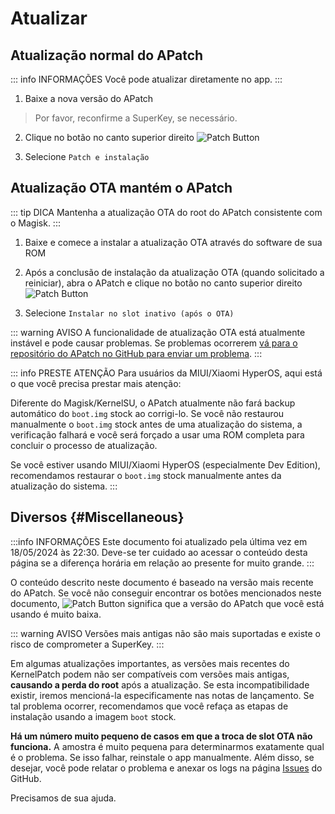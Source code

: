 # Atualizar

## Atualização normal do APatch

::: info INFORMAÇÕES
Você pode atualizar diretamente no app.
:::

1. Baixe a nova versão do APatch

> Por favor, reconfirme a SuperKey, se necessário.

2. Clique no botão no canto superior direito ![Patch Button](/PButton.png)

3. Selecione `Patch e instalação`

## Atualização OTA mantém o APatch

::: tip DICA
Mantenha a atualização OTA do root do APatch consistente com o Magisk.
:::

1. Baixe e comece a instalar a atualização OTA através do software de sua ROM

2. Após a conclusão de instalação da atualização OTA (quando solicitado a reiniciar), abra o APatch e clique no botão no canto superior direito ![Patch Button](/PButton.png)

3. Selecione `Instalar no slot inativo (após o OTA)`

::: warning AVISO
A funcionalidade de atualização OTA está atualmente instável e pode causar problemas. Se problemas ocorrerem [vá para o repositório do APatch no GitHub para enviar um problema](https://github.com/bmax121/APatch/issues/new/choose).
:::

::: info PRESTE ATENÇÃO
Para usuários da MIUI/Xiaomi HyperOS, aqui está o que você precisa prestar mais atenção:

Diferente do Magisk/KernelSU, o APatch atualmente não fará backup automático do `boot.img` stock ao corrigi-lo. Se você não restaurou manualmente o `boot.img` stock antes de uma atualização do sistema, a verificação falhará e você será forçado a usar uma ROM completa para concluir o processo de atualização.

Se você estiver usando MIUI/Xiaomi HyperOS (especialmente Dev Edition), recomendamos restaurar o `boot.img` stock manualmente antes da atualização do sistema.
:::

## Diversos {#Miscellaneous}

:::info INFORMAÇÕES
Este documento foi atualizado pela última vez em 18/05/2024 às 22:30. Deve-se ter cuidado ao acessar o conteúdo desta página se a diferença horária em relação ao presente for muito grande.
:::

O conteúdo descrito neste documento é baseado na versão mais recente do APatch. Se você não conseguir encontrar os botões mencionados neste documento, ![Patch Button](/PButton.png) significa que a versão do APatch que você está usando é muito baixa.

::: warning AVISO
Versões mais antigas não são mais suportadas e existe o risco de comprometer a SuperKey.
:::

Em algumas atualizações importantes, as versões mais recentes do KernelPatch podem não ser compatíveis com versões mais antigas, **causando a perda do root** após a atualização. Se esta incompatibilidade existir, iremos mencioná-la especificamente nas notas de lançamento. Se tal problema ocorrer, recomendamos que você refaça as etapas de instalação usando a imagem `boot` stock.

**Há um número muito pequeno de casos em que a troca de slot OTA não funciona.** A amostra é muito pequena para determinarmos exatamente qual é o problema. Se isso falhar, reinstale o app manualmente. Além disso, se desejar, você pode relatar o problema e anexar os logs na página [Issues](https://github.com/bmax121/APatch/issues/new/choose) do GitHub.

Precisamos de sua ajuda.
